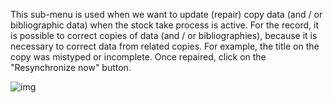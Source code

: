 This sub-menu is used when we want to update (repair) copy data (and / or bibliographic data) when the stock take process is active. For the record, it is possible to correct copies of data (and / or bibliographies), because it is necessary to correct data from related copies. For example, the title on the copy was mistyped or incomplete. Once repaired, click on the "Resynchronize now" button.

![img](https://lh6.googleusercontent.com/DkwjAQFRyIVRx8ryc6uc8cDMjMLmie_2gEueCQ6XRB5KDbI9UHi3ivUTnKhtehoOrmpTQQVgp8XQYC71pecjqpXJR6_Nbci9r3mu4WYjBLAs0eDj4rqPh-pQNqkkJAN6ytlrxsiw)

